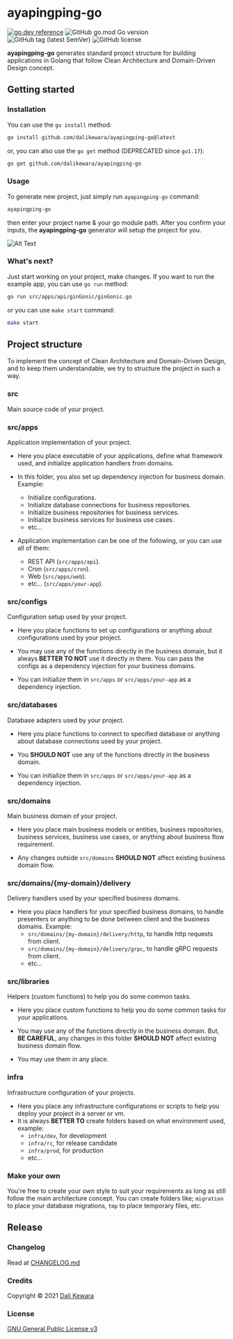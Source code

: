 # ayapingping-go

[![go.dev reference](https://img.shields.io/badge/go.dev-reference-007d9c?logo=go&logoColor=white&style=flat-square)](https://pkg.go.dev/github.com/dalikewara/ayapingping-go)
![GitHub go.mod Go version](https://img.shields.io/github/go-mod/go-version/dalikewara/ayapingping-go)
![GitHub tag (latest SemVer)](https://img.shields.io/github/v/tag/dalikewara/ayapingping-go)
![GitHub license](https://img.shields.io/github/license/dalikewara/ayapingping-go)

**ayapingping-go** generates standard project structure for building applications in Golang that follow Clean
Architecture and Domain-Driven Design concept.

## Getting started

### Installation

You can use the `go install` method:

```bash
go install github.com/dalikewara/ayapingping-go@latest
```

or, you can also use the `go get` method (DEPRECATED since `go1.17`):

```bash
go get github.com/dalikewara/ayapingping-go
```

### Usage

To generate new project, just simply run `ayapingping-go` command:

```bash
ayapingping-go
```

then enter your project name & your go module path. After you confirm your inputs, the **ayapingping-go** generator will
setup the project for you.

![Alt Text](https://lh3.googleusercontent.com/pw/AM-JKLXHIY-P9tKx2cI0sgdLTxzvK5ErAwkToS-3to790cY4UDg2yullDtehGV2LEtYEDU-a1-xa9t_0vjTJJVri45aDNXN7BLxx-eAxOflZltzzrwF2bILJ9bHQWsCnXtCNDC8tMWZMk4tPtDP1iu9OYmD4=w600-h372-no)

### What's next?

Just start working on your project, make changes. If you want to run the example app, you can use `go run` method:

```bash
go run src/apps/api/ginGonic/ginGonic.go
```

or you can use `make start` command:

```bash
make start
```

## Project structure

To implement the concept of Clean Architecture and Domain-Driven Design, and to keep them understandable, we try to
structure the project in such a way.

### src

Main source code of your project.

### src/apps

Application implementation of your project.

- Here you place executable of your applications, define what framework used, and initialize application handlers from
  domains.

- In this folder, you also set up dependency injection for business domain. Example:
    - Initialize configurations.
    - Initialize database connections for business repositories.
    - Initialize business repositories for business services.
    - Initialize business services for business use cases.
    - etc...

- Application implementation can be one of the following, or you can use all of them:
    - REST API (`src/apps/api`).
    - Cron (`src/apps/cron`).
    - Web (`src/apps/web`).
    - etc... (`src/apps/your-app`).

### src/configs

Configuration setup used by your project.

- Here you place functions to set up configurations or anything about configurations used by your project.

- You may use any of the functions directly in the business domain, but it always **BETTER TO NOT** use it directly in
  there. You can pass the configs as a dependency injection for your business domains.

- You can initialize them in `src/apps` or `src/apps/your-app` as a dependency injection.

### src/databases

Database adapters used by your project.

- Here you place functions to connect to specified database or anything about database connections used by your project.

- You **SHOULD NOT** use any of the functions directly in the business domain.

- You can initialize them in `src/apps` or `src/apps/your-app` as a dependency injection.

### src/domains

Main business domain of your project.

- Here you place main business models or entities, business repositories, business services, business use cases, or
  anything about business flow requirement.

- Any changes outside `src/domains` **SHOULD NOT** affect existing business domain flow.

### src/domains/{my-domain}/delivery

Delivery handlers used by your specified business domains.

- Here you place handlers for your specified business domains, to handle presenters or anything to be done between client and the business domains.
  Example:
    - `src/domains/{my-domain}/delivery/http`, to handle http requests from client.
    - `src/domains/{my-domain}/delivery/grpc`, to handle gRPC requests from client.
    - etc...

### src/libraries

Helpers (custom functions) to help you do some common tasks.

- Here you place custom functions to help you do some common tasks for your applications.

- You may use any of the functions directly in the business domain. But, **BE CAREFUL**, any changes
  in this folder **SHOULD NOT** affect existing business domain flow.

- You may use them in any place.

### infra

Infrastructure configuration of your projects.

- Here you place any infrastructure configurations or scripts to help you deploy your project in a server or vm.
- It is always **BETTER TO** create folders based on what environment used, example:
    - `infra/dev`, for development
    - `infra/rc`, for release candidate
    - `infra/prod`, for production
    - etc...

### Make your own

You're free to create your own style to suit your requirements as long as still follow the main architecture concept.
You can create folders like; `migration` to place your database migrations, `tmp` to place temporary files, etc.

## Release

### Changelog

Read at [CHANGELOG.md](https://github.com/dalikewara/ayapingping-go/blob/master/CHANGELOG.md)

### Credits

Copyright &copy; 2021 [Dali Kewara](https://www.dalikewara.com)

### License

[GNU General Public License v3](https://github.com/dalikewara/ayapingping-go/blob/master/LICENSE)